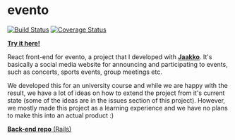 # evento
[![Build Status](https://travis-ci.org/JaakkoLipsanen/evento.svg?branch=master)](https://travis-ci.org/JaakkoLipsanen/evento)
[![Coverage Status](https://coveralls.io/repos/github/JaakkoLipsanen/evento/badge.svg?branch=master)](https://coveralls.io/github/JaakkoLipsanen/evento?branch=master)

[**Try it here!**](https://anttilip.github.io/evento/)

React front-end for evento, a project that I developed with [**Jaakko**](https://github.com/JaakkoLipsanen). It's basically a social media website for announcing and participating to events, such as concerts, sports events, group meetings etc. 

We developed this for an university course and while we are happy with the result, we have a lot of ideas on how to extend the project from it's current state (some of the ideas are in the issues section of this project). However, we mostly made this project as a learning experience and we have no plans to make this into an actual product :)

[**Back-end repo** (Rails)](https://github.com/anttilip/evento-server)
